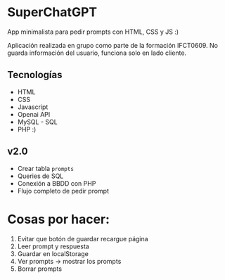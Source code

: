 # SuperChatGPT

App minimalista para pedir prompts con HTML, CSS y JS :)

Aplicación realizada en grupo como parte de la formación IFCT0609. No guarda información del usuario, funciona solo en lado cliente.

## Tecnologías

- HTML
- CSS
- Javascript
- Openai API
- MySQL - SQL
- PHP :)

## v2.0
- Crear tabla `prompts`
- Queries de SQL
- Conexión a BBDD con PHP
- Flujo completo de pedir prompt

# Cosas por hacer:
1. Evitar que botón de guardar recargue página
2. Leer prompt y respuesta
3. Guardar en localStorage
4. Ver prompts -> mostrar los prompts
5. Borrar prompts